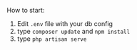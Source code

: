 How to start:
1. Edit `.env` file with your db config
2. type `composer update` and `npm install`
3. type `php artisan serve`

